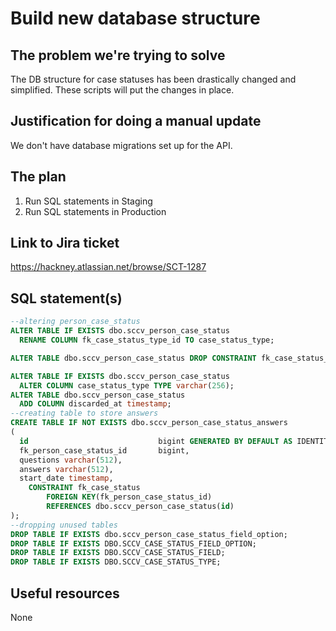 # Build new database structure

## The problem we're trying to solve

The DB structure for case statuses has been drastically changed and simplified.
These scripts will put the changes in place.

## Justification for doing a manual update

We don't have database migrations set up for the API.

## The plan

1. Run SQL statements in Staging
2. Run SQL statements in Production

## Link to Jira ticket

https://hackney.atlassian.net/browse/SCT-1287

## SQL statement(s)

```sql
--altering person_case_status
ALTER TABLE IF EXISTS dbo.sccv_person_case_status
  RENAME COLUMN fk_case_status_type_id TO case_status_type;

ALTER TABLE dbo.sccv_person_case_status DROP CONSTRAINT fk_case_status_type;

ALTER TABLE IF EXISTS dbo.sccv_person_case_status
  ALTER COLUMN case_status_type TYPE varchar(256);
ALTER TABLE dbo.sccv_person_case_status
  ADD COLUMN discarded_at timestamp;
--creating table to store answers
CREATE TABLE IF NOT EXISTS dbo.sccv_person_case_status_answers
(
  id                             bigint GENERATED BY DEFAULT AS IDENTITY NOT NULL PRIMARY KEY,
  fk_person_case_status_id       bigint,
  questions varchar(512),
  answers varchar(512),
  start_date timestamp,
    CONSTRAINT fk_case_status
        FOREIGN KEY(fk_person_case_status_id)
        REFERENCES dbo.sccv_person_case_status(id)
);
--dropping unused tables
DROP TABLE IF EXISTS dbo.sccv_person_case_status_field_option;
DROP TABLE IF EXISTS DBO.SCCV_CASE_STATUS_FIELD_OPTION;
DROP TABLE IF EXISTS DBO.SCCV_CASE_STATUS_FIELD;
DROP TABLE IF EXISTS DBO.SCCV_CASE_STATUS_TYPE;
```

## Useful resources

None
